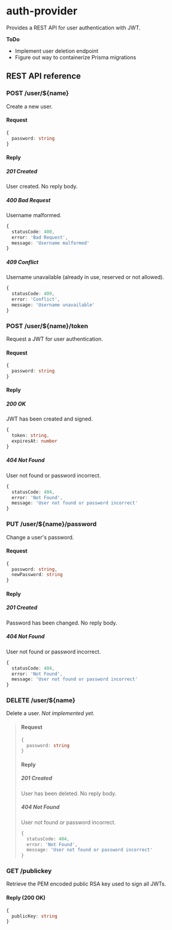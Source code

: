 # auth-provider

Provides a REST API for user authentication with JWT.

**ToDo**
- Implement user deletion endpoint
- Figure out way to containerize Prisma migrations

## REST API reference

### POST /user/${name}

Create a new user.

#### Request

```ts
{
  password: string
}
```

#### Reply

##### 201 Created

User created. No reply body.

##### 400 Bad Request

Username malformed. <!-- TODO: specify allowed format (RegEx?) -->

```ts
{
  statusCode: 400,
  error: 'Bad Request',
  message: 'Username malformed'
}
```

##### 409 Conflict

Username unavailable (already in use, reserved or not allowed).

```ts
{
  statusCode: 409,
  error: 'Conflict',
  message: 'Username unavailable'
}
```

### POST /user/${name}/token

Request a JWT for user authentication.

#### Request

```ts
{
  password: string
}
```

#### Reply

##### 200 OK

JWT has been created and signed.

```ts
{
  token: string,
  expiresAt: number
}
```

##### 404 Not Found

User not found or password incorrect.

```ts
{
  statusCode: 404,
  error: 'Not Found',
  message: 'User not found or password incorrect'
}
```

### PUT /user/${name}/password

Change a user's password.

#### Request

```ts
{
  password: string,
  newPassword: string
}
```

#### Reply

##### 201 Created

Password has been changed. No reply body.

##### 404 Not Found

User not found or password incorrect.

```ts
{
  statusCode: 404,
  error: 'Not Found',
  message: 'User not found or password incorrect'
}
```

### DELETE /user/${name}

Delete a user. *Not implemented yet.*

> #### Request
>
> ```ts
> {
>   password: string
> }
> ```
> 
> #### Reply
> 
> ##### 201 Created
> 
> User has been deleted. No reply body.
> 
> ##### 404 Not Found
> 
> User not found or password incorrect.
> 
> ```ts
> {
>   statusCode: 404,
>   error: 'Not Found',
>   message: 'User not found or password incorrect'
> }
> ```

### GET /publickey

Retrieve the PEM encoded public RSA key used to sign all JWTs.

#### Reply (200 OK)

```ts
{
  publicKey: string
}
```
